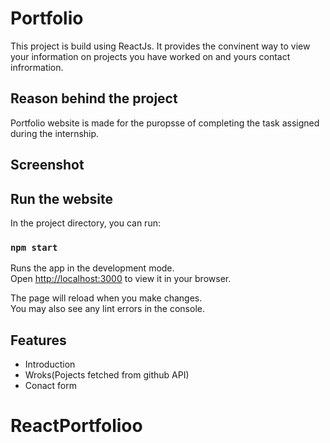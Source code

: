 # Portfolio 

This project is build using ReactJs. It provides the convinent way to view your information on projects you have worked on and yours contact infrormation. 

## Reason behind the project 

Portfolio website is made for the puropsse of completing the task assigned during the internship. 

## Screenshot

## Run the website 

In the project directory, you can run:

### `npm start`

Runs the app in the development mode.\
Open [http://localhost:3000](http://localhost:3000) to view it in your browser.

The page will reload when you make changes.\
You may also see any lint errors in the console.

## Features

* Introduction 
* Wroks(Pojects fetched from github API)
* Conact form

# ReactPortfolioo
